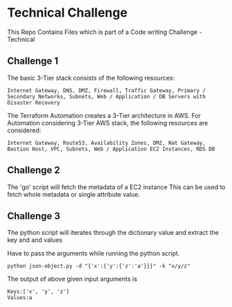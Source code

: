 # Technical Challenge
This Repo Contains Files which is part of a Code writing Challenge - Technical

## Challenge 1

The basic 3-Tier stack consists of the following resources:
```
Internet Gateway, DNS, DMZ, Firewall, Traffic Gateway, Primary / Secondary Networks, Subnets, Web / Application / DB Servers with Disaster Recovery
```

The Terraform Automation creates a 3-Tier architecture in AWS. 
For Automation considering 3-Tier AWS stack, the following resources are considered:
```
Internet Gateway, Route53, Availability Zones, DMZ, Nat Gateway, Bastion Host, VPC, Subnets, Web / Application EC2 Instances, RDS DB
```


## Challenge 2
The 'go' script will fetch the metadata of a EC2 instance 
This can be used to fetch whole metadata or single attribute value.


## Challenge 3
The python script will iterates through the dictionary  value and extract the key and and values

Have to pass the arguments while running the python script.

````
python json-object.py -d "{'x':{'y':{'z':'a'}}}" -k "x/y/z"
````

The output of above given input arguments is
````
Keys:['x', 'y', 'z']
Values:a
````


